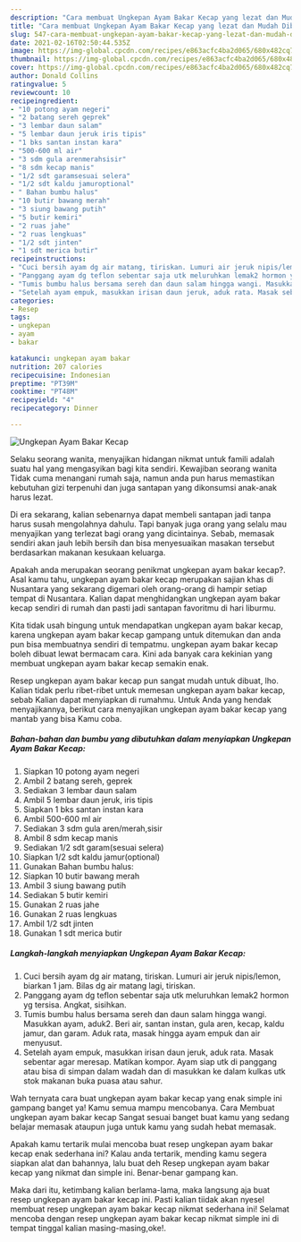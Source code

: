 ```yaml
---
description: "Cara membuat Ungkepan Ayam Bakar Kecap yang lezat dan Mudah Dibuat"
title: "Cara membuat Ungkepan Ayam Bakar Kecap yang lezat dan Mudah Dibuat"
slug: 547-cara-membuat-ungkepan-ayam-bakar-kecap-yang-lezat-dan-mudah-dibuat
date: 2021-02-16T02:50:44.535Z
image: https://img-global.cpcdn.com/recipes/e863acfc4ba2d065/680x482cq70/ungkepan-ayam-bakar-kecap-foto-resep-utama.jpg
thumbnail: https://img-global.cpcdn.com/recipes/e863acfc4ba2d065/680x482cq70/ungkepan-ayam-bakar-kecap-foto-resep-utama.jpg
cover: https://img-global.cpcdn.com/recipes/e863acfc4ba2d065/680x482cq70/ungkepan-ayam-bakar-kecap-foto-resep-utama.jpg
author: Donald Collins
ratingvalue: 5
reviewcount: 10
recipeingredient:
- "10 potong ayam negeri"
- "2 batang sereh geprek"
- "3 lembar daun salam"
- "5 lembar daun jeruk iris tipis"
- "1 bks santan instan kara"
- "500-600 ml air"
- "3 sdm gula arenmerahsisir"
- "8 sdm kecap manis"
- "1/2 sdt garamsesuai selera"
- "1/2 sdt kaldu jamuroptional"
- " Bahan bumbu halus"
- "10 butir bawang merah"
- "3 siung bawang putih"
- "5 butir kemiri"
- "2 ruas jahe"
- "2 ruas lengkuas"
- "1/2 sdt jinten"
- "1 sdt merica butir"
recipeinstructions:
- "Cuci bersih ayam dg air matang, tiriskan. Lumuri air jeruk nipis/lemon, biarkan 1 jam. Bilas dg air matang lagi, tiriskan."
- "Panggang ayam dg teflon sebentar saja utk meluruhkan lemak2 hormon yg tersisa. Angkat, sisihkan."
- "Tumis bumbu halus bersama sereh dan daun salam hingga wangi. Masukkan ayam, aduk2. Beri air, santan instan, gula aren, kecap, kaldu jamur, dan garam. Aduk rata, masak hingga ayam empuk dan air menyusut."
- "Setelah ayam empuk, masukkan irisan daun jeruk, aduk rata. Masak sebentar agar meresap. Matikan kompor. Ayam siap utk di panggang atau bisa di simpan dalam wadah dan di masukkan ke dalam kulkas utk stok makanan buka puasa atau sahur."
categories:
- Resep
tags:
- ungkepan
- ayam
- bakar

katakunci: ungkepan ayam bakar 
nutrition: 207 calories
recipecuisine: Indonesian
preptime: "PT39M"
cooktime: "PT48M"
recipeyield: "4"
recipecategory: Dinner

---
```



![Ungkepan Ayam Bakar Kecap](https://img-global.cpcdn.com/recipes/e863acfc4ba2d065/680x482cq70/ungkepan-ayam-bakar-kecap-foto-resep-utama.jpg)

Selaku seorang wanita, menyajikan hidangan nikmat untuk famili adalah suatu hal yang mengasyikan bagi kita sendiri. Kewajiban seorang  wanita Tidak cuma menangani rumah saja, namun anda pun harus memastikan kebutuhan gizi terpenuhi dan juga santapan yang dikonsumsi anak-anak harus lezat.

Di era  sekarang, kalian sebenarnya dapat membeli santapan jadi tanpa harus susah mengolahnya dahulu. Tapi banyak juga orang yang selalu mau menyajikan yang terlezat bagi orang yang dicintainya. Sebab, memasak sendiri akan jauh lebih bersih dan bisa menyesuaikan masakan tersebut berdasarkan makanan kesukaan keluarga. 



Apakah anda merupakan seorang penikmat ungkepan ayam bakar kecap?. Asal kamu tahu, ungkepan ayam bakar kecap merupakan sajian khas di Nusantara yang sekarang digemari oleh orang-orang di hampir setiap tempat di Nusantara. Kalian dapat menghidangkan ungkepan ayam bakar kecap sendiri di rumah dan pasti jadi santapan favoritmu di hari liburmu.

Kita tidak usah bingung untuk mendapatkan ungkepan ayam bakar kecap, karena ungkepan ayam bakar kecap gampang untuk ditemukan dan anda pun bisa membuatnya sendiri di tempatmu. ungkepan ayam bakar kecap boleh dibuat lewat bermacam cara. Kini ada banyak cara kekinian yang membuat ungkepan ayam bakar kecap semakin enak.

Resep ungkepan ayam bakar kecap pun sangat mudah untuk dibuat, lho. Kalian tidak perlu ribet-ribet untuk memesan ungkepan ayam bakar kecap, sebab Kalian dapat menyiapkan di rumahmu. Untuk Anda yang hendak menyajikannya, berikut cara menyajikan ungkepan ayam bakar kecap yang mantab yang bisa Kamu coba.

<!--inarticleads1-->

##### Bahan-bahan dan bumbu yang dibutuhkan dalam menyiapkan Ungkepan Ayam Bakar Kecap:

1. Siapkan 10 potong ayam negeri
1. Ambil 2 batang sereh, geprek
1. Sediakan 3 lembar daun salam
1. Ambil 5 lembar daun jeruk, iris tipis
1. Siapkan 1 bks santan instan kara
1. Ambil 500-600 ml air
1. Sediakan 3 sdm gula aren/merah,sisir
1. Ambil 8 sdm kecap manis
1. Sediakan 1/2 sdt garam(sesuai selera)
1. Siapkan 1/2 sdt kaldu jamur(optional)
1. Gunakan  Bahan bumbu halus:
1. Siapkan 10 butir bawang merah
1. Ambil 3 siung bawang putih
1. Sediakan 5 butir kemiri
1. Gunakan 2 ruas jahe
1. Gunakan 2 ruas lengkuas
1. Ambil 1/2 sdt jinten
1. Gunakan 1 sdt merica butir




<!--inarticleads2-->

##### Langkah-langkah menyiapkan Ungkepan Ayam Bakar Kecap:

1. Cuci bersih ayam dg air matang, tiriskan. Lumuri air jeruk nipis/lemon, biarkan 1 jam. Bilas dg air matang lagi, tiriskan.
1. Panggang ayam dg teflon sebentar saja utk meluruhkan lemak2 hormon yg tersisa. Angkat, sisihkan.
1. Tumis bumbu halus bersama sereh dan daun salam hingga wangi. Masukkan ayam, aduk2. Beri air, santan instan, gula aren, kecap, kaldu jamur, dan garam. Aduk rata, masak hingga ayam empuk dan air menyusut.
1. Setelah ayam empuk, masukkan irisan daun jeruk, aduk rata. Masak sebentar agar meresap. Matikan kompor. Ayam siap utk di panggang atau bisa di simpan dalam wadah dan di masukkan ke dalam kulkas utk stok makanan buka puasa atau sahur.




Wah ternyata cara buat ungkepan ayam bakar kecap yang enak simple ini gampang banget ya! Kamu semua mampu mencobanya. Cara Membuat ungkepan ayam bakar kecap Sangat sesuai banget buat kamu yang sedang belajar memasak ataupun juga untuk kamu yang sudah hebat memasak.

Apakah kamu tertarik mulai mencoba buat resep ungkepan ayam bakar kecap enak sederhana ini? Kalau anda tertarik, mending kamu segera siapkan alat dan bahannya, lalu buat deh Resep ungkepan ayam bakar kecap yang nikmat dan simple ini. Benar-benar gampang kan. 

Maka dari itu, ketimbang kalian berlama-lama, maka langsung aja buat resep ungkepan ayam bakar kecap ini. Pasti kalian tiidak akan nyesel membuat resep ungkepan ayam bakar kecap nikmat sederhana ini! Selamat mencoba dengan resep ungkepan ayam bakar kecap nikmat simple ini di tempat tinggal kalian masing-masing,oke!.

